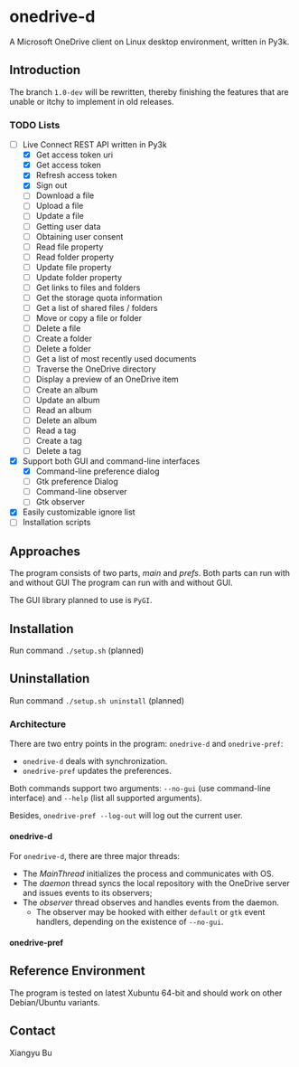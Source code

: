 # onedrive-d

A Microsoft OneDrive client on Linux desktop environment, written in Py3k.

## Introduction

The branch `1.0-dev` will be rewritten, thereby finishing the features
that are unable or itchy to implement in old releases.

### TODO Lists

 - [ ] Live Connect REST API written in Py3k
 	 - [X] Get access token uri
 	 - [X] Get access token
 	 - [X] Refresh access token
 	 - [X] Sign out
 	 - [ ] Download a file
 	 - [ ] Upload a file
 	 - [ ] Update a file
 	 - [ ] Getting user data
 	 - [ ] Obtaining user consent
 	 - [ ] Read file property
 	 - [ ] Read folder property
 	 - [ ] Update file property
 	 - [ ] Update folder property
 	 - [ ] Get links to files and folders
 	 - [ ] Get the storage quota information
 	 - [ ] Get a list of shared files / folders
 	 - [ ] Move or copy a file or folder
 	 - [ ] Delete a file
 	 - [ ] Create a folder
 	 - [ ] Delete a folder
 	 - [ ] Get a list of most recently used documents
 	 - [ ] Traverse the OneDrive directory
 	 - [ ] Display a preview of an OneDrive item
 	 - [ ] Create an album
 	 - [ ] Update an album
 	 - [ ] Read an album
 	 - [ ] Delete an album
 	 - [ ] Read a tag
 	 - [ ] Create a tag
 	 - [ ] Delete a tag
 - [X] Support both GUI and command-line interfaces
 	 - [X] Command-line preference dialog
 	 - [ ] Gtk preference Dialog
 	 - [ ] Command-line observer
 	 - [ ] Gtk observer
 - [X] Easily customizable ignore list
 - [ ] Installation scripts

## Approaches

The program consists of two parts, *main* and *prefs*. Both parts can run with and without GUI The program can run with and without GUI.

The GUI library planned to use is `PyGI`.

## Installation

Run command `./setup.sh` (planned)

## Uninstallation

Run command `./setup.sh uninstall` (planned)

### Architecture

There are two entry points in the program: `onedrive-d` and `onedrive-pref`:

 * `onedrive-d` deals with synchronization.
 * `onedrive-pref` updates the preferences.

Both commands support two arguments: `--no-gui` (use command-line interface) and `--help` (list all supported arguments).

Besides, `onedrive-pref --log-out` will log out the current user.

#### onedrive-d

For `onedrive-d`, there are three major threads:

 * The *MainThread* initializes the process and communicates with OS.
 * The *daemon* thread syncs the local repository with the OneDrive server and issues events to its observers;
 * The *observer* thread observes and handles events from the daemon.
 	 * The observer may be hooked with either `default` or `gtk` event handlers, depending on the existence of `--no-gui`.

#### onedrive-pref

## Reference Environment

The program is tested on latest Xubuntu 64-bit and should work on other Debian/Ubuntu variants.

## Contact

Xiangyu Bu